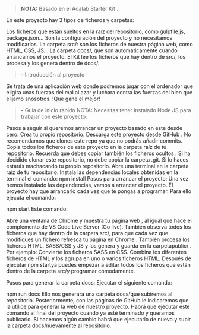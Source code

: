 > **NOTA:**  Basado en el Adalab Starter Kit .

En este proyecto hay 3 tipos de ficheros y carpetas:

Los ficheros que están sueltos en la raíz del repositorio, como gulpfile.js, package.json... Son la configuración del proyecto y no necesitamos modificarlos.
La carpeta src/: son los ficheros de nuestra página web, como HTML, CSS, JS...
La carpeta docs/, que son automáticamente cuando arrancamos el proyecto. El Kit lee los ficheros que hay dentro de src/, los procesa y los genera dentro de docs/.
> **-**  Introducción al proyecto

Se trata de una aplicación web donde podremos jugar con el ordenador que eligira unas fuerzas del mal al azar y luchara contra las fuerzas del bien que elijamo snosotros. !Que gane el mejor!

> **-** Guia de inicio rapido
NOTA: Necesitas tener instalado Node JS para trabajar con este proyecto:

Pasos a seguir si queremos arrancar un proyecto basado en este desde cero:
Crea tu propio repositorio.
Descarga este proyecto desde GitHub .
No recomendamos que clones este repo ya que no podrás añadir commits.
Copia todos los ficheros de este proyecto en la carpeta raíz de tu repositorio.
Recuerda que debes copiar también los ficheros ocultos .
Si ha decidido clonar este repositorio, no debe copiar la carpeta .git. Si lo haces estarás machacando tu propio repositorio.
Abre una terminal en la carpeta raíz de tu repositorio.
Instala las dependencias locales obtenidas en la terminal el comando:
npm install
Pasos para arrancar el proyecto:
Una vez hemos instalado las dependencias, vamos a arrancar el proyecto. El proyecto hay que arrancarlo cada vez que te pongas a programar. Para ello ejecuta el comando:

npm start
Este comando:

Abre una ventana de Chrome y muestra tu página web , al igual que hace el complemento de VS Code Live Server (Go live).
También observa todos los ficheros que hay dentro de la carpeta src/, para que cada vez que modifiques un fichero refresca tu página en Chrome .
También procesa los ficheros HTML, SASS/CSS y JS y los genera y guarda en la carpetapublic/ . Por ejemplo:
Convierte los ficheros SASS en CSS.
Combina los diferentes ficheros de HTML y los agrupa en uno o varios ficheros HTML.
Después de ejecutar npm startya puedes empezar a editar todos los ficheros que están dentro de la carpeta src/y programar cómodamente.

Pasos para generar la carpeta docs:
Ejecutar el siguiente comando:

npm run docs
Ello nos generará una carpeta docs/que subiremos al repositorio.
Posteriormente, con las páginas de GitHub le indicaremos que la utilice para generar la web de nuestro proyecto.
Habrá que ejecutar este comando al final del proyecto cuando ya esté terminado y queramos publicarlo.
Si hacemos algún cambio habrá que ejecutarlo de nuevo y subir la carpeta docs/nuevamente al repositorio.
